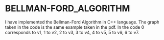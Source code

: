 # BELLMAN-FORD_ALGORITHM
I have implemented the Bellman-Ford Algorithm in C++ language.
The graph taken in the code is the same example taken in the pdf.
In the code 0 corresponds to v1, 1 to v2, 2 to v3, 3 to v4, 4 to v5, 5 to v6, 6 to v7.
